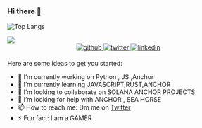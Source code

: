 ### Hi there 👋



![Top Langs](https://github-readme-stats.vercel.app/api/top-langs/?username=kaushikc44&layout=compact&theme=radical)

<img src="https://camo.githubusercontent.com/95c6eb60bf1b74fe69bfd3d6235cd8500581602f7147ded5c9820c206e7acd45/68747470733a2f2f6d65646961312e67697068792e636f6d2f6d656469612f7167515567674143335066763638377150432f67697068792e6769663f6369643d373930623736313138646632393065326232333930316234313132316361633934623962346538646232346462303462267269643d67697068792e6769662663743d67">




<div align="center">
  <a href="https://github.com/kaushikc44/" target="_blank">
    <img src=https://img.shields.io/badge/github-%2324292e.svg?&style=for-the-badge&logo=github&logoColor=white alt=github style="margin-bottom: 5px;" />
  </a>
  <a href="https://twitter.com/Kaushik02052914" target="_blank">
    <img src=https://img.shields.io/badge/twitter-%2300acee.svg?&style=for-the-badge&logo=twitter&logoColor=white alt=twitter style="margin-bottom: 5px;" />
  </a>
  <a href="https://www.linkedin.com/in/kaushik-choudhury-4268b456/" target="_blank">
    <img src=https://img.shields.io/badge/linkedin-%231E77B5.svg?&style=for-the-badge&logo=linkedin&logoColor=white alt=linkedin style="margin-bottom: 5px;" />
  </a> 
</div> 


Here are some ideas to get you started:

- 🔭 I’m currently working on Python , JS ,Anchor
- 🌱 I’m currently learning JAVASCRIPT,RUST,ANCHOR
- 👯 I’m looking to collaborate on SOLANA ANCHOR PROJECTS
- 🤔 I’m looking for help with ANCHOR , SEA HORSE
- 📫 How to reach me: Dm me on <a href="https://twitter.com/Kaushik02052914">Twitter</a>
- ⚡ Fun fact:  I am a GAMER <i class="fa-duotone fa-game-console-handheld"></i>

